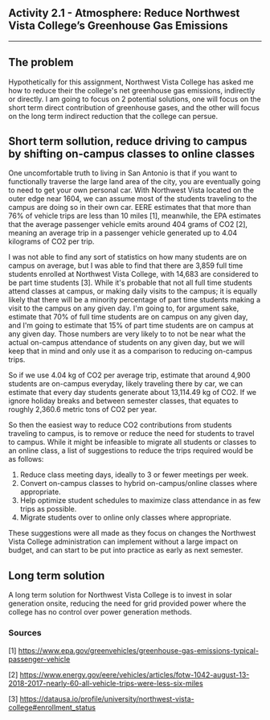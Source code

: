 ## Activity 2.1 - Atmosphere: Reduce Northwest Vista College’s Greenhouse Gas Emissions

---

## The problem

Hypothetically for this assignment, Northwest Vista College has asked me how to reduce their the college's net greenhouse gas
emissions, indirectly or directly. 
I am going to focus on 2 potential solutions, one will focus on the short term direct
contribution of greenhouse gases, and the other will focus on the long term indirect reduction that the college can persue.

## Short term sollution, reduce driving to campus by shifting on-campus classes to online classes

One uncomfortable truth to living in San Antonio is that if you want to functionally traverse the large land area of the city,
you are eventually going to need to get your own personal car. 
With Northwest Vista located on the outer edge near 1604, we can assume most of the students traveling to the campus are doing
so in their own car. 
EERE estimates that that more than 76% of vehicle trips are less than 10 miles [1], meanwhile, the EPA estimates that the 
average passenger vehicle emits around 404 grams of CO2 [2], meaning an average trip in a passenger vehicle generated up to 
4.04 kilograms of CO2 per trip.

I was not able to find any sort of statistics on how many students are on campus on average, but I was able to find that there are 
3,859 full time students enrolled at Northwest Vista College, with 14,683 are considered to be part time students [3].
While it's probable that not all full time students attend classes at campus, or making daily visits to the campus; it is equally
likely that there will be a minority percentage of part time students making a visit to the campus on any given day.
I'm going to, for argument sake, estimate that 70% of full time students are on campus on any given day, and I'm going to estimate
that 15% of part time students are on campus at any given day. 
Those numbers are very likely to to not be near what the actual on-campus attendance of students on any given day, but we will 
keep that in mind and only use it as a comparison to reducing on-campus trips.

So if we use 4.04 kg of CO2 per average trip, estimate that around 4,900 students are on-campus everyday, likely traveling
there by car, we can estimate that every day students generate about 13,114.49 kg of CO2. 
If we ignore holiday breaks and between semester classes, that equates to roughly 2,360.6 metric tons of CO2 per year.

So then the easiest way to reduce CO2 contributions from students traveling to campus, is to remove or reduce the need
for students to travel to campus. While it might be infeasible to migrate all students or classes to an online class, a list of 
suggestions to reduce the trips required would be as follows:

1. Reduce class meeting days, ideally to 3 or fewer meetings per week.
2. Convert on-campus classes to hybrid on-campus/online classes where appropriate.
3. Help optimize student schedules to maximize class attendance in as few trips as possible.
4. Migrate students over to online only classes where appropriate.

These suggestions were all made as they focus on changes the Northwest Vista College administration can implement without a large
impact on budget, and can start to be put into practice as early as next semester.

## Long term solution

A long term solution for Northwest Vista College is to invest in solar generation onsite, reducing the need for grid provided
power where the college has no control over power generation methods. 



### Sources
[1] https://www.epa.gov/greenvehicles/greenhouse-gas-emissions-typical-passenger-vehicle

[2] https://www.energy.gov/eere/vehicles/articles/fotw-1042-august-13-2018-2017-nearly-60-all-vehicle-trips-were-less-six-miles

[3] https://datausa.io/profile/university/northwest-vista-college#enrollment_status
